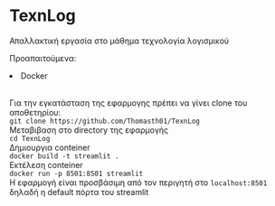 # TexnLog
Απαλλακτική εργασία στο μάθημα τεχνολογία λογισμικού

Προαπαιτούμενα:
<li>
  Docker
</li>

<br>

Για την εγκατάσταση της εφαρμογης πρέπει να γίνει clone του αποθετηρίου:
<br>
```git clone https://github.com/Thomasth01/TexnLog```
<br>
Μεταβιβαση στο directory της εφαρμογής
<br>
```cd TexnLog```
<br>
Δημιουργια conteiner
<br>
```docker build -t streamlit .```
<br>
Εκτέλεση conteiner
<br>
```docker run -p 8501:8501 streamlit```
<br>
Η εφαρμογή είναι προσβάσιμη από τον περιγητή στο ```localhost:8501``` δηλαδή η default πόρτα του streamlit
